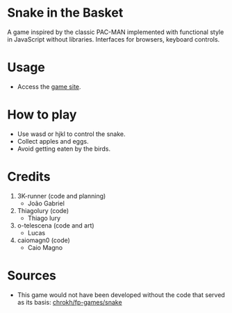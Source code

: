 # Snake in the Basket 

A game inspired by the classic PAC-MAN implemented with functional style in JavaScript without libraries. Interfaces for browsers, keyboard controls.


# Usage

- Access the [game site](https://snake-in-basket.netlify.app).

# How to play

- Use wasd or hjkl to control the snake.
- Collect apples and eggs.
- Avoid getting eaten by the birds.

# Credits

1. 3K-runner (code and planning)
   - João Gabriel 
2. ThiagoIury (code)
   - Thiago Iury 
3. o-telescena (code and art)
   - Lucas
4. caiomagn0 (code)
   - Caio Magno

# Sources

- This game would not have been developed without the code that served as its basis:
[chrokh/fp-games/snake](https://github.com/chrokh/fp-games/tree/master/001-snake)

